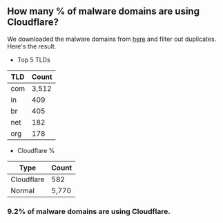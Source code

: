 ## How many % of malware domains are using Cloudflare?


We downloaded the malware domains from [here](https://urlhaus.abuse.ch) and filter out duplicates.
Here's the result.


[//]: # (start replacement)


- Top 5 TLDs

| TLD | Count |
| --- | --- |
| com | 3,512 |
| in | 409 |
| br | 405 |
| net | 182 |
| org | 178 |


- Cloudflare %

| Type | Count |
| --- | --- |
| Cloudflare | 582 |
| Normal | 5,770 |


### 9.2% of malware domains are using Cloudflare.